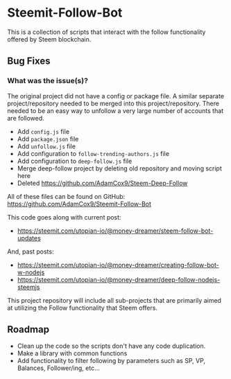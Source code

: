 # Steemit-Follow-Bot

This is a collection of scripts that interact with the follow functionality offered by Steem blockchain.

## Bug Fixes
### What was the issue(s)?

The original project did not have a config or package file. 
A similar separate project/repository needed to be merged into this project/repository.
There needed to be an easy way to unfollow a very large number of accounts that are followed.

 - Add `config.js` file
 - Add `package.json` file
 - Add `unfollow.js` file
 - Add configuration to `follow-trending-authors.js` file
 - Add configuration to `deep-follow.js` file
 - Merge deep-follow project by deleting old repository and moving script here
  - Deleted https://github.com/AdamCox9/Steem-Deep-Follow

All of these files can be found on GitHub: https://github.com/AdamCox9/Steemit-Follow-Bot 

This code goes along with current post:

 - https://steemit.com/utopian-io/@money-dreamer/steem-follow-bot-updates

And, past posts:

 - https://steemit.com/utopian-io/@money-dreamer/creating-follow-bot-w-nodejs
 - https://steemit.com/utopian-io/@money-dreamer/deep-follow-nodejs-steemjs


 This project repository will include all sub-projects that are primarily aimed at utilizing the Follow functionality that Steem offers.

## Roadmap

  - Clean up the code so the scripts don't have any code duplication.
   - Make a library with common functions
  - Add functionality to filter following by parameters such as SP, VP, Balances, Follower/ing, etc...